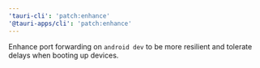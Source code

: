 ```yaml
---
'tauri-cli': 'patch:enhance'
'@tauri-apps/cli': 'patch:enhance'
---
```


Enhance port forwarding on `android dev` to be more resilient and tolerate delays when booting up devices.

